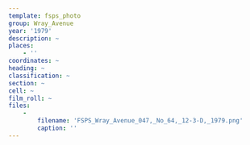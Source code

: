 ```yaml
---
template: fsps_photo
group: Wray_Avenue
year: '1979'
description: ~
places:
    - ''
coordinates: ~
heading: ~
classification: ~
section: ~
cell: ~
film_roll: ~
files:
    -
        filename: 'FSPS_Wray_Avenue_047,_No_64,_12-3-D,_1979.png'
        caption: ''
---
```

